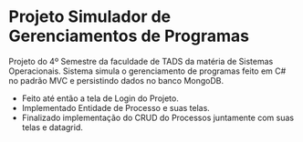 # Projeto Simulador de Gerenciamentos de Programas
Projeto do 4º Semestre da faculdade de TADS da matéria de Sistemas Operacionais.
Sistema simula o gerenciamento de programas feito em C# no padrão MVC e persistindo dados no banco MongoDB.

- Feito até então a tela de Login do Projeto.
- Implementado Entidade de Processo e suas telas.
- Finalizado implementação do CRUD do Processos juntamente com suas telas e datagrid.
